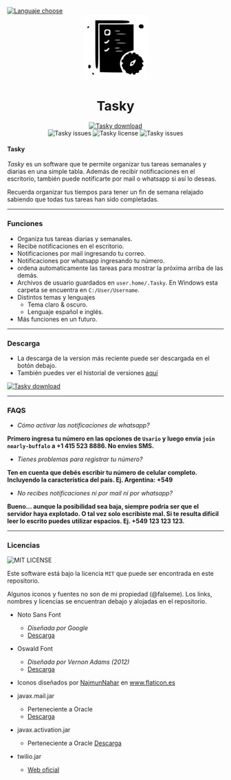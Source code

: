 <a href="https://github.com/falseme/Tasky/blob/main/README.md">
	<img src="https://img.shields.io/badge/Español-English-inactive?style=flat-square&labelColor=informational" alt="Languaje choose">
</a>
<div align=center>
	<img src="icon.svg" width="150" height="150" alt="Tasky logo">
	<br>
	<h1 style="font-size:30px">Tasky</h1>
	<a href="https://github.com/falseme/Tasky/releases/download/v3.1/Tasky3.exe">
		<img src="https://img.shields.io/badge/tasky3-descarga-informational?style=for-the-badge&logo=DocuSign&logoColor=fff" alt="Tasky download">
	</a>
	<br>
	<img src="https://img.shields.io/github/issues/falseme/Tasky?style=for-the-badge&label=issues" alt="Tasky issues">
	<img src="https://img.shields.io/github/license/falseme/Tasky?style=for-the-badge&label=license" alt="Tasky license">
	<img src="https://img.shields.io/github/release/falseme/Tasky?style=for-the-badge&label=version" alt="Tasky issues">
</div>

#### Tasky

*Tasky* es un software que te permite organizar tus tareas semanales y diarias en una simple tabla. Además de recibir notificaciones en el escritorio, también puede notificarte por mail o whatsapp si así lo deseas.

Recuerda organizar tus tiempos para tener un fin de semana relajado sabiendo que todas tus tareas han sido completadas.

------------

### Funciones
- Organiza tus tareas diarias y semanales.
- Recibe notificaciones en el escritorio.
- Notificaciones por mail ingresando tu correo.
- Notificaciones por whatsapp ingresando tu número.
- ordena automaticamente las tareas para mostrar la próxima arriba de las demás.
- Archivos de usuario guardados en `user.home/.Tasky`. En Windows esta carpeta se encuentra en `C:/User/Username`.
- Distintos temas y lenguajes
     - Tema claro & oscuro.
     - Lenguaje español e inglés.
- Más funciones en un futuro.

------------

### Descarga

- La descarga de la version más reciente puede ser descargada en el botón debajo.
- También puedes ver el historial de versiones [aquí](https://github.com/falseme/Tasky/releases)

<a href="https://github.com/falseme/Tasky/releases/download/v3.1/Tasky3.exe">
	<img src="https://img.shields.io/badge/descarga-tasky3-informational?style=for-the-badge&logo=DocuSign&logoColor=fff" alt="Tasky download">
</a>

------------

### FAQS

- *Cómo activar las notificaciones de whatsapp?*

**Primero ingresa tu número en las opciones de `Usario` y luego envía `join nearly-buffalo` a +1 415 523 8886. No envies SMS.**

- *Tienes problemas para registrar tu número?*

**Ten en cuenta que debés escribir tu número de celular completo. Incluyendo la característica del país. Ej. Argentina: +549**

- *No recibes notificaciones ni por mail ni por whatsapp?*

**Bueno... aunque la posibilidad sea baja, siempre podría ser que el servidor haya explotado. O tal vez solo escribiste mal. Si te resulta difícil leer lo escrito puedes utilizar espacios. Ej. +549 123 123 123.**

-----------

### Licencias

<img src="https://img.shields.io/github/license/falseme/Tasky?style=flat-square&label=LICENSE" alt="MIT LICENSE">

Este software está bajo la licencia `MIT` que puede ser encontrada en este repositorio.

Algunos iconos y fuentes no son de mi propiedad (@falseme). Los links, nombres y licencias se encuentran debajo y alojadas en el repositorio.

- Noto Sans Font
	- *Diseñada por Google*
	- [Descarga](https://fonts.google.com/noto/specimen/Noto+Sans?selection.family=Noto+Sans)

- Oswald Font
	- *Diseñada por Vernon Adams (2012)*
	- [Descarga](https://www.fontsquirrel.com/fonts/oswald)

- Iconos diseñados por <a href="https://www.flaticon.es/autores/najmunnahar" title="NajmunNahar">NajmunNahar</a> en <a href="https://www.flaticon.es/" title="Flaticon">www.flaticon.es</a>

- javax.mail.jar
	- Perteneciente a Oracle
	- [Descarga](https://www.oracle.com/java/technologies/javamail-api.html)

- javax.activation.jar
	- Perteneciente a Oracle
	[Descarga](https://www.oracle.com/java/technologies/downloads.html)

- twilio.jar
	- [Web oficial](https://www.twilio.com/)
